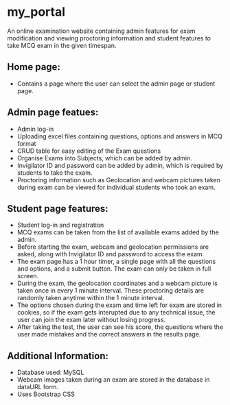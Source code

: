 # my_portal
An online examination website containing admin features for exam modification and viewing proctoring information and student features to take MCQ exam in the given timespan.

## Home page:
- Contains a page where the user can select the admin page or student page.

## Admin page featues:
- Admin log-in
- Uploading excel files containing questions, options and answers in MCQ format
- CRUD table for easy editing of the Exam questions
- Organise Exams into Subjects, which can be added by admin.
- Invigilator ID and password can be added by admin, which is required by students to take the exam.
- Proctoring information such as Geolocation and webcam pictures taken during exam can be viewed for individual students who took an exam.

## Student page features:
- Student log-in and registration
- MCQ exams can be taken from the list of available exams added by the admin. 
- Before starting the exam, webcam and geolocation permissions are asked, along with Invigilator ID and password to access the exam.
- The exam page has a 1 hour timer, a single page with all the questions and options, and a submit button. The exam can only be taken in full screen.
- During the exam, the geolocation coordinates and a webcam picture is taken once in every 1 minute interval. These proctoring details are randomly taken anytime within the 1 minute interval.
- The options chosen during the exam and time left for exam are stored in cookies, so if the exam gets interupted due to any technical issue, the user can join the exam later without losing progress.
- After taking the test, the user can see his score, the questions where the user made mistakes and the correct answers in the results page.

## Additional Information:
- Database used: MySQL
- Webcam images taken during an exam are stored in the database in dataURL form.
- Uses Bootstrap CSS
